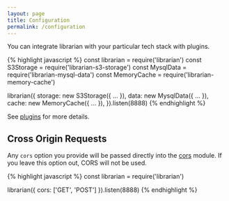 ```yaml
---
layout: page
title: Configuration
permalink: /configuration
---
```


You can integrate librarian with your particular tech stack with plugins.

{% highlight javascript %}
const librarian = require('librarian')
const S3Storage = require('librarian-s3-storage')
const MysqlData = require('librarian-mysql-data')
const MemoryCache = require('librarian-memory-cache')

librarian({
  storage: new S3Storage({ ... }),
  data: new MysqlData({ ... }),
  cache: new MemoryCache({ ... }),
}).listen(8888)
{% endhighlight %}

See [plugins](/plugins) for more details.

## Cross Origin Requests

Any `cors` option you provide will be passed directly into the [cors](https://www.npmjs.com/package/cors) module.
If you leave this option out, CORS will not be used.

{% highlight javascript %}
const librarian = require('librarian')

librarian({
  cors: ['GET', 'POST']
}).listen(8888)
{% endhighlight %}

